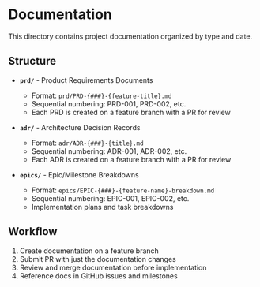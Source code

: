# Documentation

This directory contains project documentation organized by type and date.

## Structure

- **`prd/`** - Product Requirements Documents
  - Format: `prd/PRD-{###}-{feature-title}.md`
  - Sequential numbering: PRD-001, PRD-002, etc.
  - Each PRD is created on a feature branch with a PR for review
  
- **`adr/`** - Architecture Decision Records
  - Format: `adr/ADR-{###}-{title}.md`
  - Sequential numbering: ADR-001, ADR-002, etc.
  - Each ADR is created on a feature branch with a PR for review
  
- **`epics/`** - Epic/Milestone Breakdowns
  - Format: `epics/EPIC-{###}-{feature-name}-breakdown.md`
  - Sequential numbering: EPIC-001, EPIC-002, etc.
  - Implementation plans and task breakdowns

## Workflow

1. Create documentation on a feature branch
2. Submit PR with just the documentation changes
3. Review and merge documentation before implementation
4. Reference docs in GitHub issues and milestones